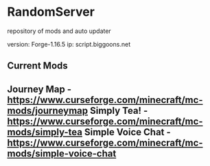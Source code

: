 # RandomServer
repository of mods and auto updater

version: Forge-1.16.5
ip: script.biggoons.net

Current Mods
------------------------------------------------------------------------------------------------
 Journey Map - https://www.curseforge.com/minecraft/mc-mods/journeymap
 Simply Tea! - https://www.curseforge.com/minecraft/mc-mods/simply-tea
 Simple Voice Chat - https://www.curseforge.com/minecraft/mc-mods/simple-voice-chat
------------------------------------------------------------------------------------------------
